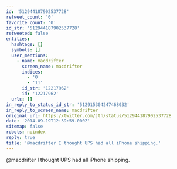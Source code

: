 ```yaml
---
id: '512944187902537728'
retweet_count: '0'
favorite_count: '0'
id_str: '512944187902537728'
retweeted: false
entities:
  hashtags: []
  symbols: []
  user_mentions:
    - name: macdrifter
      screen_name: macdrifter
      indices:
        - '0'
        - '11'
      id_str: '12217962'
      id: '12217962'
  urls: []
in_reply_to_status_id_str: '512915304247468032'
in_reply_to_screen_name: macdrifter
original_url: https://twitter.com/jth/status/512944187902537728
date: '2014-09-19T12:39:59.000Z'
sitemap: false
robots: noindex
reply: true
title: '@macdrifter I thought UPS had all iPhone shipping.'
---
```


@macdrifter I thought UPS had all iPhone shipping.